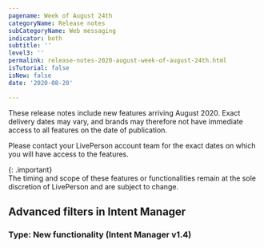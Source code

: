 ```yaml
---
pagename: Week of August 24th
categoryName: Release notes
subCategoryName: Web messaging
indicator: both
subtitle: ''
level3: ''
permalink: release-notes-2020-august-week-of-august-24th.html
isTutorial: false
isNew: false
date: '2020-08-20'

---
```


These release notes include new features arriving August 2020. Exact delivery dates may vary, and brands may therefore not have immediate access to all features on the date of publication.

Please contact your LivePerson account team for the exact dates on which you will have access to the features.

{: .important}  
The timing and scope of these features or functionalities remain at the sole discretion of LivePerson and are subject to change.

## Advanced filters in Intent Manager
### Type: New functionality (Intent Manager v1.4)
